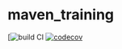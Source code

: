 # maven_training
[![build CI](https://github.com/0x52444b4c/maven_training/actions/workflows/build.yml/badge.svg) 
[![codecov](https://codecov.io/gh/0x52444b4c/maven_training/branch/main/graph/badge.svg?token=2K2PH2DYP8)](https://codecov.io/gh/0x52444b4c/maven_training)

